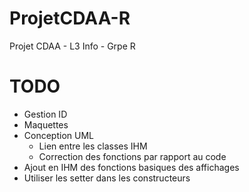 # ProjetCDAA-R
Projet CDAA - L3 Info - Grpe R

# TODO
- Gestion ID
- Maquettes
- Conception UML
  - Lien entre les classes IHM
  - Correction des fonctions par rapport au code
- Ajout en IHM des fonctions basiques des affichages
- Utiliser les setter dans les constructeurs
